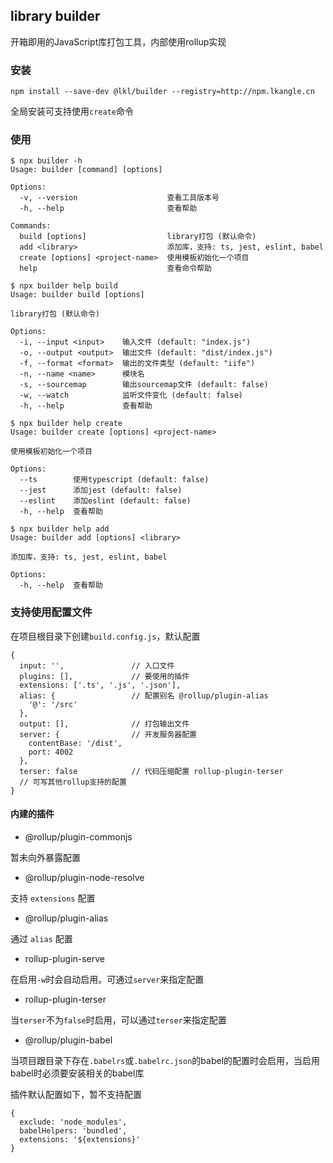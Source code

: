 ## library builder

开箱即用的JavaScript库打包工具，内部使用rollup实现

### 安装
```shell script
npm install --save-dev @lkl/builder --registry=http://npm.lkangle.cn
```

全局安装可支持使用`create`命令

### 使用

```shell script
$ npx builder -h
Usage: builder [command] [options]

Options:
  -v, --version                    查看工具版本号
  -h, --help                       查看帮助

Commands:
  build [options]                  library打包 (默认命令)
  add <library>                    添加库，支持: ts, jest, eslint, babel
  create [options] <project-name>  使用模板初始化一个项目
  help                             查看命令帮助

$ npx builder help build
Usage: builder build [options]

library打包 (默认命令)

Options:
  -i, --input <input>    输入文件 (default: "index.js")
  -o, --output <output>  输出文件 (default: "dist/index.js")
  -f, --format <format>  输出的文件类型 (default: "iife")
  -n, --name <name>      模块名
  -s, --sourcemap        输出sourcemap文件 (default: false)
  -w, --watch            监听文件变化 (default: false)
  -h, --help             查看帮助

$ npx builder help create
Usage: builder create [options] <project-name>

使用模板初始化一个项目

Options:
  --ts        使用typescript (default: false)
  --jest      添加jest (default: false)
  --eslint    添加eslint (default: false)
  -h, --help  查看帮助
  
$ npx builder help add
Usage: builder add [options] <library>

添加库，支持: ts, jest, eslint, babel

Options:
  -h, --help  查看帮助
```

### 支持使用配置文件
在项目根目录下创建`build.config.js`，默认配置
```json5
{
  input: '',               // 入口文件
  plugins: [],             // 要使用的插件
  extensions: ['.ts', '.js', '.json'],
  alias: {                 // 配置别名 @rollup/plugin-alias
    '@': '/src'
  },
  output: [],              // 打包输出文件
  server: {                // 开发服务器配置
    contentBase: '/dist',
    port: 4002
  },
  terser: false            // 代码压缩配置 rollup-plugin-terser
  // 可写其他rollup支持的配置
}
```

#### 内建的插件
- @rollup/plugin-commonjs

暂未向外暴露配置
- @rollup/plugin-node-resolve

支持 `extensions` 配置

- @rollup/plugin-alias

通过 `alias` 配置

- rollup-plugin-serve

在启用`-w`时会自动启用。可通过`server`来指定配置

- rollup-plugin-terser

当`terser`不为`false`时启用，可以通过`terser`来指定配置

- @rollup/plugin-babel

当项目跟目录下存在`.babelrs`或`.babelrc.json`的babel的配置时会启用，当启用babel时必须要安装相关的babel库

插件默认配置如下，暂不支持配置
```json5
{
  exclude: 'node_modules',
  babelHelpers: 'bundled',
  extensions: '${extensions}'
}
```
